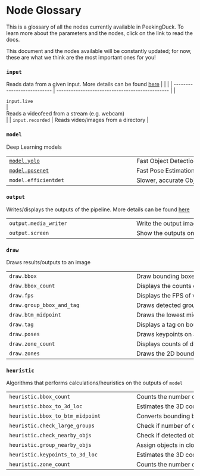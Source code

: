 # Node Glossary

This is a glossary of all the nodes currently available in PeekingDuck. To learn more about the parameters and the nodes, click on the link to read the docs.

This document and the nodes available will be constantly updated; for now, these are what we think are the most important ones for you!


### `input`
Reads data from a given input. More details can be found [here](./io_nodes.md#input-nodes)
|                             |                                                 |
| --------------------------- | ----------------------------------------------- |
| <div style="width:326px">`input.live`</div> | <div style="width:654px">Reads a videofeed from a stream (e.g. webcam)</div>|
|  `input.recorded`                           | Reads video/images from a directory                                             |


### `model`
Deep Learning models

|                                        |                                         |
| -------------------------------------- | --------------------------------------- |
| <div style="width:326px">[`model.yolo`](./models/yolo.md)</div> | <div style="width:654px">Fast Object Detection model</div> |
| [`model.posenet`](./models/posenet.md) | Fast Pose Estimation model              |
|  `model.efficientdet`                  | Slower, accurate Object Detection Model |


### `output`
Writes/displays the outputs of the pipeline. More details can be found [here](./io_nodes.md#output-nodes)

|                           |                                      |
| ------------------------- | ------------------------------------ |
|  <div style="width:326px">`output.media_writer`</div>    | <div style="width:654px">Write the output image/video to file</div> |
|  `output.screen`          | Show the outputs on your display  |


### `draw`
Draws results/outputs to an image

|                               |                                                   |
| ----------------------------- | ------------------------------------------------- |
| <div style="width:326px">`draw.bbox`</div>                  | <div style="width:654px">Draw bounding boxes over detected object</div>     |
|  `draw.bbox_count`            | Displays the counts of detected objects           |
|  `draw.fps`                   | Displays the FPS of video                         |
|  `draw.group_bbox_and_tag`    | Draws detected groups and their tags              |
|  `draw.btm_midpoint`          | Draws the lowest middle point of a bounding box   |
|  `draw.tag`                   | Displays a tag on bounding box                    |
|  `draw.poses`                 | Draws keypoints on a detected pose                |
|  `draw.zone_count`            | Displays counts of detected objects within a zone |
|  `draw.zones`                 | Draws the 2D boundaries of a zone                 |


### `heuristic`
Algorithms that performs calculations/heuristics on the outputs of `model`

|                                      |                                                                   |
| ------------------------------------ | ----------------------------------------------------------------- |
| <div style="width:326px">`heuristic.bbox_count`</div>          | <div style="width:654px">Counts the number of detected boxes </div> |
|  `heuristic.bbox_to_3d_loc`          | Estimates the 3D coordinates of an object given a 2D boundingbox  |
|  `heuristic.bbox_to_btm_midpoint`    | Converts bounding boxes to a single point of reference            |
|  `heuristic.check_large_groups`      | Check if number of objects in a group exceed a threshold          |
|  `heuristic.check_nearby_objs`       | Check if detected objects are near each other                     |
|  `heuristic.group_nearby_objs`       | Assign objects in close proximity to groups                       |
|  `heuristic.keypoints_to_3d_loc`     | Estimates the 3D coordinates of a human given 2D pose coordinates |
|  `heuristic.zone_count`              | Counts the number of detected objects within a boundary           |
